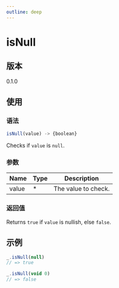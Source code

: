 ```yaml
---
outline: deep
---
```


# isNull

## 版本

0.1.0

## 使用

### 语法

```js
isNull(value) -> {boolean}
```

Checks if `value` is `null`.

### 参数

| Name | Type     | Description     |
|-----| -------- | -------- |
| value    | * | The value to check. |


### 返回值

Returns `true` if `value` is nullish, else `false`.

## 示例

```js
_.isNull(null)
// => true

_.isNull(void 0)
// => false
```
